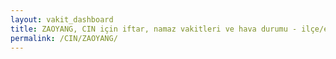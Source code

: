 ```yaml
---
layout: vakit_dashboard
title: ZAOYANG, CIN için iftar, namaz vakitleri ve hava durumu - ilçe/eyalet seç
permalink: /CIN/ZAOYANG/
---
```


<script type="text/javascript">
  var GLOBAL_COUNTRY = 'CIN';
  var GLOBAL_CITY = 'ZAOYANG';
  var GLOBAL_STATE = '';
  var lat = 72;
  var lon = 21;
</script>
